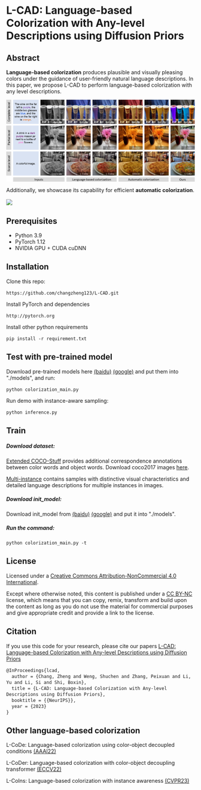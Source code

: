 # L-CAD: Language-based Colorization with Any-level Descriptions using Diffusion Priors

## Abstract
**Language-based colorization** produces plausible and visually pleasing colors under the guidance of user-friendly natural language descriptions. In this paper, we propose L-CAD to perform language-based colorization with any level descriptions. 

<img src="teaser.png" align=center />

Additionally, we showcase its capability for efficient **automatic colorization**.

<img src="application.png" align=center />

## Prerequisites
* Python 3.9
* PyTorch 1.12
* NVIDIA GPU + CUDA cuDNN

## Installation
Clone this repo: 
```
https://github.com/changzheng123/L-CAD.git
```
Install PyTorch and dependencies
```
http://pytorch.org
```
Install other python requirements
```
pip install -r requirement.txt
```

## Test with pre-trained model

Download pre-trained models here [(baidu)](https://pan.baidu.com/s/18mAbnjjGaj5nXuG4JiutQg?pwd=778j ) [(google)](https://drive.google.com/drive/folders/1lkQIPYJN3T8TDC4kyt4mQ2_awBv6hMMO?usp=sharing) and put them into "./models", and run:

```
python colorization_main.py 
```

Run demo with instance-aware sampling:

```
python inference.py
```

## Train

##### Download dataset:

[Extended COCO-Stuff](https://drive.google.com/drive/folders/1iW0u5WZL5NQg1gseawhNVBaf1MOYdp1o?usp=sharing)  provides additional correspondence annotations between color words and object words. Download coco2017 images [here](https://cocodataset.org/#download).

[Multi-instance](https://drive.google.com/file/d/1FnVdKtAVdgIm8AXT3jZTivNySILUErU9/view) contains samples with distinctive visual characteristics and detailed language descriptions for multiple instances in images.

##### Download init_model:

Download init_model from [(baidu)](https://pan.baidu.com/s/1JBsfiCKKURHWi_k5LH9szg?pwd=151n ) [(google)](https://drive.google.com/drive/folders/1lkQIPYJN3T8TDC4kyt4mQ2_awBv6hMMO?usp=sharing) and put it into "./models".

##### Run the command:

```
python colorization_main.py -t
```


## License

Licensed under a [Creative Commons Attribution-NonCommercial 4.0 International](https://creativecommons.org/licenses/by-nc/4.0/).

Except where otherwise noted, this content is published under a [CC BY-NC](https://creativecommons.org/licenses/by-nc/4.0/) license, which means that you can copy, remix, transform and build upon the content as long as you do not use the material for commercial purposes and give appropriate credit and provide a link to the license.

## Citation
If you use this code for your research, please cite our papers [L-CAD: Language-based Colorization with Any-level Descriptions using Diffusion Priors](https://ci.idm.pku.edu.cn/Weng_NeurIPS23.pdf)
```
@InProceedings{lcad,
  author = {Chang, Zheng and Weng, Shuchen and Zhang, Peixuan and Li, Yu and Li, Si and Shi, Boxin},
  title = {L-CAD: Language-based Colorization with Any-level Descriptions using Diffusion Priors},
  booktitle = {{NeurIPS}},
  year = {2023}
}
```
## Other language-based colorization
L-CoDe: Language-based colorization using color-object decoupled conditions [(AAAI22)](https://github.com/changzheng123/L-CoDe)

L-CoDer: Language-based colorization with color-object decoupling transformer [(ECCV22)](https://github.com/changzheng123/L-CoDer)

L-CoIns: Language-based colorization with instance awareness [(CVPR23)](https://github.com/changzheng123/L-CoIns)
